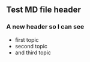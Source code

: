 ## Test MD file header
### A new header so I can see

* first topic
* second topic
* and third topic
